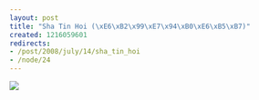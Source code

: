 ```yaml
--- 
layout: post
title: "Sha Tin Hoi (\xE6\xB2\x99\xE7\x94\xB0\xE6\xB5\xB7)"
created: 1216059601
redirects:
- /post/2008/july/14/sha_tin_hoi
- /node/24
---
```

<a href="http://gallery.johndbritton.com/v/2008/china/hong_kong/imelda_philippe_and_pin_visit/IMG_1755.JPG.html"><img src="http://gallery.johndbritton.com/d/62145-3/IMG_1755.JPG" /></a>

